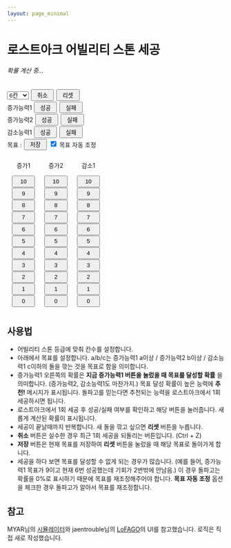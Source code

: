 ```yaml
---
layout: page_minimal
---
```


<h1>로스트아크 어빌리티 스톤 세공</h1>

<h6 id="info">확률 계산 중...</h6>

<div>
<span id="cur_prob"></span>
<select id="num_attempts" onchange="reset();">
<option value="6">6칸</option>
<option value="7">7칸</option>
<option value="8">8칸</option>
<option value="9">9칸</option>
<option value="10">10칸</option>
</select>
<button onclick="undo();">취소</button>
<button onclick="reset();">리셋</button>
</div>

<div>
<span>증가능력1</span>
<font color="blue"><span id="ability1_sym"></span></font>
<button onclick="do_attempt(1, 1);">성공</button>
<button onclick="do_attempt(1, 0);">실패</button>
<span id="ability1_prob"></span>
<span id="ability1_text"></span>
</div>

<div>
<span>증가능력2</span>
<font color="blue"><span id="ability2_sym"></span></font>
<button onclick="do_attempt(2, 1);">성공</button>
<button onclick="do_attempt(2, 0);">실패</button>
<span id="ability2_prob"></span>
<span id="ability2_text"></span>
</div>

<div>
<span>감소능력1</span>
<font color="red"><span id="ability3_sym"></span></font>
<button onclick="do_attempt(3, 1);">성공</button>
<button onclick="do_attempt(3, 0);">실패</button>
<span id="ability3_prob"></span>
<span id="ability3_text"></span>
</div>

<div>
<span>목표 : </span>
<span id="goal"></span>
<button onclick="save_goal();">저장</button>
<input type="checkbox" id="auto_adjust" onchange="check_auto_adjust();" checked> <span>목표 자동 조정</span>
</div>

<div class="row">
<div class="column">
<p style="text-align: center;">증가1</p>
<button class="block" onclick="change_goal(1, 10);">10</button>
<button class="block" onclick="change_goal(1, 9);">9</button>
<button class="block" onclick="change_goal(1, 8);">8</button>
<button class="block" onclick="change_goal(1, 7);">7</button>
<button class="block" onclick="change_goal(1, 6);">6</button>
<button class="block" onclick="change_goal(1, 5);">5</button>
<button class="block" onclick="change_goal(1, 4);">4</button>
<button class="block" onclick="change_goal(1, 3);">3</button>
<button class="block" onclick="change_goal(1, 2);">2</button>
<button class="block" onclick="change_goal(1, 1);">1</button>
<button class="block" onclick="change_goal(1, 0);">0</button>
</div>
<div class="column">
<p style="text-align: center;">증가2</p>
<button class="block" onclick="change_goal(2, 10);">10</button>
<button class="block" onclick="change_goal(2, 9);">9</button>
<button class="block" onclick="change_goal(2, 8);">8</button>
<button class="block" onclick="change_goal(2, 7);">7</button>
<button class="block" onclick="change_goal(2, 6);">6</button>
<button class="block" onclick="change_goal(2, 5);">5</button>
<button class="block" onclick="change_goal(2, 4);">4</button>
<button class="block" onclick="change_goal(2, 3);">3</button>
<button class="block" onclick="change_goal(2, 2);">2</button>
<button class="block" onclick="change_goal(2, 1);">1</button>
<button class="block" onclick="change_goal(2, 0);">0</button>
</div>
<div class="column">
<p style="text-align: center;">감소1</p>
<button class="block" onclick="change_goal(3, 10);">10</button>
<button class="block" onclick="change_goal(3, 9);">9</button>
<button class="block" onclick="change_goal(3, 8);">8</button>
<button class="block" onclick="change_goal(3, 7);">7</button>
<button class="block" onclick="change_goal(3, 6);">6</button>
<button class="block" onclick="change_goal(3, 5);">5</button>
<button class="block" onclick="change_goal(3, 4);">4</button>
<button class="block" onclick="change_goal(3, 3);">3</button>
<button class="block" onclick="change_goal(3, 2);">2</button>
<button class="block" onclick="change_goal(3, 1);">1</button>
<button class="block" onclick="change_goal(3, 0);">0</button>
</div>
</div>

<style>
.block {
  display: block;
}

.column {
  float: left;
  padding: 10px;
}

.row:after {
  content: "";
  display: table;
  clear: both;
}

button {
  margin: 1px;
  height: 2em;
  width: 4em;
}
</style>

<script>
  /*
   * Global variables
   */

  const CMAX = 11; // number of attempts + 1
  const PMAX = 6; // number of probs (25, 35, 45, 55, 65, 75)
  // double dp[CMAX][CMAX][CMAX][PMAX][CMAX][CMAX][CMAX];
  let dp = new Float64Array(CMAX ** 6 * PMAX); // initialized to 0

  // History of attempts
  // first value means ability number (1~3)
  // second value means success or fail (0: fail, 1: success)
  // abil1 success, abil2 fail => [[1, 1], [2, 0]]
  let seq;

  let saved_goal1 = 6, saved_goal2 = 6, saved_goal3 = 0;
  let goal1, goal2, goal3;

  /*
   * Global functions
   */

  function idx(a, b, c, p, d, e, f) {
    return (((((a * CMAX + b) * CMAX + c) * PMAX + p) * CMAX + d) * CMAX + e) * CMAX + f;
  }

  function decode_p(p) {
    return 0.25 + p * 0.1;
  }

  function cal_prob1(a, b, c, p, d, e, f) {
    return a > 0 ? decode_p(p) * dp[idx(a - 1, b, c, Math.max(p - 1, 0), Math.max(d - 1, 0), e, f)] + (1 - decode_p(p)) * dp[idx(a - 1, b, c, Math.min(p + 1, PMAX - 1), d, e, f)] : 0;
  }

  function cal_prob1_safe(a, b, c, p, d, e, f) {
    if (f < 0) return 0;
    d = Math.max(d, 0);
    e = Math.max(e, 0);
    return cal_prob1(a, b, c, p, d, e, f);
  }

  function cal_prob2(a, b, c, p, d, e, f) {
    return b > 0 ? decode_p(p) * dp[idx(a, b - 1, c, Math.max(p - 1, 0), d, Math.max(e - 1, 0), f)] + (1 - decode_p(p)) * dp[idx(a, b - 1, c, Math.min(p + 1, PMAX - 1), d, e, f)] : 0;
  }

  function cal_prob2_safe(a, b, c, p, d, e, f) {
    if (f < 0) return 0;
    d = Math.max(d, 0);
    e = Math.max(e, 0);
    return cal_prob2(a, b, c, p, d, e, f);
  }

  function cal_prob3(a, b, c, p, d, e, f) {
    return c > 0 ? (f == 0 ? 0 : decode_p(p) * dp[idx(a, b, c - 1, Math.max(p - 1, 0), d, e, f - 1)]) + (1 - decode_p(p)) * dp[idx(a, b, c - 1, Math.min(p + 1, PMAX - 1), d, e, f)] : 0;
  }

  function cal_prob3_safe(a, b, c, p, d, e, f) {
    if (f < 0) return 0;
    d = Math.max(d, 0);
    e = Math.max(e, 0);
    return cal_prob3(a, b, c, p, d, e, f);
  }

  function cal_dp() {
    let st = performance.now();
    for (let a = 0; a < CMAX; ++a) {
    for (let d = 0; d <= a; ++d) {
    for (let b = 0; b < CMAX; ++b) {
    for (let e = 0; e <= b; ++e) {
    for (let c = 0; c < CMAX; ++c) {
    for (let f = 0; f < CMAX; ++f) {
    for (let p = 0; p < PMAX; ++p) {
      let t;
      if (d == 0 && e == 0 && c <= f) {
        t = 1;
      } else if (c < f) {
        t = dp[idx(a, b, c, p, d, e, c)];
      } else {
        t = 0;
        t = Math.max(t, cal_prob1(a, b, c, p, d, e, f));
        t = Math.max(t, cal_prob2(a, b, c, p, d, e, f));
        t = Math.max(t, cal_prob3(a, b, c, p, d, e, f));
      }
      dp[idx(a, b, c, p, d, e, f)] = t;
    }}}}}}}
    let et = performance.now();
    document.getElementById("info").innerHTML = "확률 계산 완료! (" + ((et - st) / 1000).toFixed(3) + "초)";
  }

  function cal_p_from_seq() {
    let p = PMAX - 1;
    for (const attempt of seq) {
      if (attempt[1] == 0) {
        p = Math.min(p + 1, PMAX - 1);
      } else {
        p = Math.max(p - 1, 0);
      }
    }
    return p;
  }

  function build_sym_from_seq(num_attempts, idx) {
    let sym = "", cnt = 0;
    for (const attempt of seq) {
      if (attempt[0] == idx) {
        sym += attempt[1] == 0 ? "<font color=\"lightgray\">◆</font>" : "◆";
        ++cnt;
      }
    }
    sym += "◇".repeat(num_attempts - cnt);
    return sym;
  }

  function cal_idx_from_seq(num_attempts, goal, idx) {
    let a = num_attempts, d = goal;
    for (const attempt of seq) {
      if (attempt[0] == idx) {
        --a;
        if (attempt[1] == 1) {
          --d;
        }
      }
    }
    return [a, d];
  }

  function toPercent(x) {
    x *= 100;
    return x == 0 ? "0%" : x.toFixed(Math.max(1 - Math.floor(Math.log(x) / Math.log(10)), 0)) + "%";
  }

  function get_num_attempts() {
    return parseInt(document.getElementById("num_attempts").value, 10);
  }

  function do_attempt(idx, result) {
    let num_attempts = get_num_attempts(), cnt = 0;
    for (const attempt of seq) {
      if (attempt[0] == idx) {
        ++cnt;
      }
    }
    if (cnt < num_attempts) {
      seq.push([idx, result]);
    }
    adjust_goal();
    set_ui();
  }

  function undo() {
    seq.pop();
    adjust_goal();
    set_ui();
  }

  function reset() {
    seq = [];
    goal1 = saved_goal1;
    goal2 = saved_goal2;
    goal3 = saved_goal3;
    adjust_goal();
    set_ui();
  }

  function change_goal(idx, val) {
    if (idx == 1) goal1 = val;
    if (idx == 2) goal2 = val;
    if (idx == 3) goal3 = val;
    adjust_goal();
    set_ui();
  }

  function save_goal() {
    saved_goal1 = goal1;
    saved_goal2 = goal2;
    saved_goal3 = goal3;
  }

  function adjust_goal() {
    if (!document.getElementById("auto_adjust").checked) return;

    let num_attempts = get_num_attempts();
    let idx1 = cal_idx_from_seq(num_attempts, goal1, 1);
    if (idx1[0] < idx1[1]) {
      goal1 -= idx1[1] - idx1[0];
    }
    let idx2 = cal_idx_from_seq(num_attempts, goal2, 2);
    if (idx2[0] < idx2[1]) {
      goal2 -= idx2[1] - idx2[0];
    }
    let idx3 = cal_idx_from_seq(num_attempts, goal3, 3);
    if (idx3[1] < 0) {
      goal3 -= idx3[1];
    }
  }

  function check_auto_adjust() {
    adjust_goal();
    set_ui();
  }

  function set_ui() {
    let p = cal_p_from_seq();
    document.getElementById("cur_prob").innerHTML = toPercent(decode_p(p));

    let num_attempts = get_num_attempts();
    document.getElementById("ability1_sym").innerHTML = build_sym_from_seq(num_attempts, 1);
    document.getElementById("ability2_sym").innerHTML = build_sym_from_seq(num_attempts, 2);
    document.getElementById("ability3_sym").innerHTML = build_sym_from_seq(num_attempts, 3);

    let idx1 = cal_idx_from_seq(num_attempts, goal1, 1);
    let idx2 = cal_idx_from_seq(num_attempts, goal2, 2);
    let idx3 = cal_idx_from_seq(num_attempts, goal3, 3);
    let prob1 = cal_prob1_safe(idx1[0], idx2[0], idx3[0], p, idx1[1], idx2[1], idx3[1]);
    let prob2 = cal_prob2_safe(idx1[0], idx2[0], idx3[0], p, idx1[1], idx2[1], idx3[1]);
    let prob3 = cal_prob3_safe(idx1[0], idx2[0], idx3[0], p, idx1[1], idx2[1], idx3[1]);
    document.getElementById("ability1_prob").innerHTML = toPercent(prob1);
    document.getElementById("ability2_prob").innerHTML = toPercent(prob2);
    document.getElementById("ability3_prob").innerHTML = toPercent(prob3);

    let max_prob = Math.max(prob1, prob2, prob3);
    document.getElementById("ability1_text").innerHTML = prob1 == max_prob && prob1 != 0 ? "추천!" : "";
    document.getElementById("ability2_text").innerHTML = prob2 == max_prob && prob2 != 0 ? "추천!" : "";
    document.getElementById("ability3_text").innerHTML = prob3 == max_prob && prob3 != 0 ? "추천!" : "";

    document.getElementById("goal").innerHTML = `${goal1}/${goal2}/${goal3}`
  }

  /*
   * Initial scripts
   */

  cal_dp();
  reset();

</script>

## 사용법

* 어빌리티 스톤 등급에 맞춰 칸수를 설정합니다.
* 아래에서 목표를 설정합니다. a/b/c는 증가능력1 a이상 / 증가능력2 b이상 / 감소능력1 c이하의 돌을 깎는 것을 목표로 함을 의미합니다.
* 증가능력1 오른쪽의 확률은 **지금 증가능력1 버튼을 눌렀을 때 목표를 달성할 확률** 을 의미합니다. (증가능력2, 감소능력1도 마찬가지.) 목표 달성 확률이 높은 능력에 **추천!** 메시지가 표시됩니다. 돌파고를 믿는다면 추천되는 능력을 로스트아크에서 1회 세공하시면 됩니다.
* 로스트아크에서 1회 세공 후 성공/실패 여부를 확인하고 해당 버튼을 눌러줍니다. 새롭게 계산된 확률이 표시됩니다.
* 세공이 끝날때까지 반복합니다. 새 돌을 깎고 싶으면 **리셋** 버튼을 누릅니다.
* **취소** 버튼은 실수한 경우 최근 1회 세공을 되돌리는 버튼입니다. (Ctrl + Z)
* **저장** 버튼은 현재 목표를 저장하여 **리셋** 버튼을 눌렀을 때 해당 목표로 돌아가게 합니다.
* 세공을 하다 보면 목표를 달성할 수 없게 되는 경우가 많습니다. (예를 들어, 증가능력1 목표가 9이고 현재 6번 성공했는데 기회가 2번밖에 안남음.) 이 경우 돌파고는 확률을 0%로 표시하기 때문에 목표를 재조정해주어야 합니다. **목표 자동 조정** 옵션을 체크한 경우 돌파고가 알아서 목표를 재조정합니다.

## 참고

MYAR님의 [시뮬레이터](https://myar.tistory.com/26)와 jaentrouble님의 [LoFAGO](https://github.com/jaentrouble/LoFAGO)의 UI를 참고했습니다. 로직은 직접 새로 작성했습니다.
